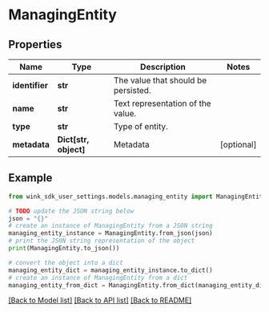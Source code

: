 # ManagingEntity


## Properties

Name | Type | Description | Notes
------------ | ------------- | ------------- | -------------
**identifier** | **str** | The value that should be persisted. | 
**name** | **str** | Text representation of the value. | 
**type** | **str** | Type of entity. | 
**metadata** | **Dict[str, object]** | Metadata | [optional] 

## Example

```python
from wink_sdk_user_settings.models.managing_entity import ManagingEntity

# TODO update the JSON string below
json = "{}"
# create an instance of ManagingEntity from a JSON string
managing_entity_instance = ManagingEntity.from_json(json)
# print the JSON string representation of the object
print(ManagingEntity.to_json())

# convert the object into a dict
managing_entity_dict = managing_entity_instance.to_dict()
# create an instance of ManagingEntity from a dict
managing_entity_from_dict = ManagingEntity.from_dict(managing_entity_dict)
```
[[Back to Model list]](../README.md#documentation-for-models) [[Back to API list]](../README.md#documentation-for-api-endpoints) [[Back to README]](../README.md)


